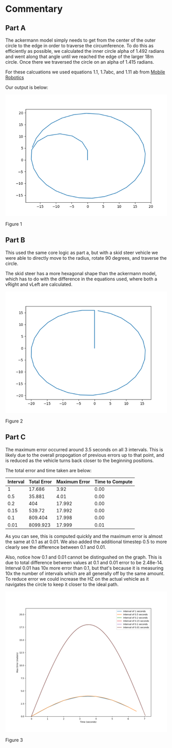 # Commentary

## Part A

The ackermann model simply needs to get from the center of the outer circle to the edge in order to traverse the circumference. To do this as efficiently as possible, we calculated the inner circle alpha of 1.492 radians and went along that angle until we reached the edge of the larger 18m circle. Once there we traversed the circle on an alpha of 1.415 radians.

For these calcuations we used equations 1.1, 1.7abc, and 1.11 ab from [Mobile Robotics](<./Mobile%20Robots-pages-16-25%20(1).pdf>)

Our output is below:

![Ackermann Model](./images/ackerman.png)

Figure 1

## Part B

This used the same core logic as part a, but with a skid steer vehicle we were able to directly move to the radius, rotate 90 degrees, and traverse the circle.

The skid steer has a more hexagonal shape than the ackermann model, which has to do with the difference in the equations used, where both a vRight and vLeft are calculated.

![Skid Steer](./images/skidSteer.png)

Figure 2

## Part C

The maximum error occurred around 3.5 seconds on all 3 intervals. This is likely due to the overall propogation of previous errors up to that point, and is reduced as the vehicle turns back closer to the beginning positions.

The total error and time taken are below:

| Interval | Total Error | Maximum Error | Time to Compute |
| -------- | ----------- | ------------- | --------------- |
| 1        | 17.686      | 3.92          | 0.00            |
| 0.5      | 35.881      | 4.01          | 0.00            |
| 0.2      | 404         | 17.992        | 0.00            |
| 0.15     | 539.72      | 17.992        | 0.00            |
| 0.1      | 809.404     | 17.998        | 0.00            |
| 0.01     | 8099.923    | 17.999        | 0.01            |

As you can see, this is computed quickly and the maximum error is almost the same at 0.1 as at 0.01. We also added the additional timestep 0.5 to more clearly see the difference between 0.1 and 0.01.

Also, notice how 0.1 and 0.01 cannot be distingushed on the graph. This is due to total difference between values at 0.1 and 0.01 error to be
2.48e-14. Interval 0.01 has 10x more error than 0.1, but that's because it is measuring 10x the number of intervals which are all generally off by the same amount. To reduce error we could increase the HZ on the actual vehicle as it navigates the circle to keep it closer to the ideal path.

![Error](./images/totalErrors.png)

Figure 3
